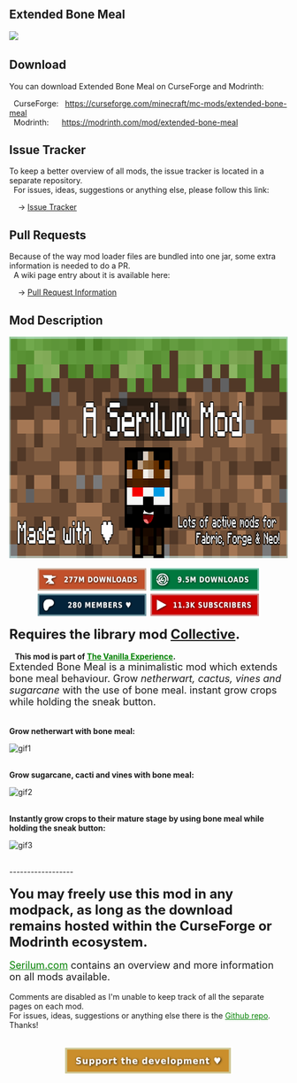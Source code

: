 <h2>Extended Bone Meal</h2>

<p><a href="https://github.com/Serilum/Extended-Bone-Meal"><img src="https://serilum.com/assets/data/logo/extended-bone-meal.png"></a></p><h2>Download</h2>

<p>You can download Extended Bone Meal on CurseForge and Modrinth:</p><p>&nbsp;&nbsp;CurseForge: &nbsp;&nbsp;<a href="https://curseforge.com/minecraft/mc-mods/extended-bone-meal">https://curseforge.com/minecraft/mc-mods/extended-bone-meal</a><br>&nbsp;&nbsp;Modrinth: &nbsp;&nbsp;&nbsp;&nbsp;&nbsp;<a href="https://modrinth.com/mod/extended-bone-meal">https://modrinth.com/mod/extended-bone-meal</a></p>

<h2>Issue Tracker</h2>

<p>To keep a better overview of all mods, the issue tracker is located in a separate repository.<br>&nbsp;&nbsp;For issues, ideas, suggestions or anything else, please follow this link:</p>

<p>&nbsp;&nbsp;&nbsp;&nbsp;-> <a href="https://serilum.com/url/issue-tracker">Issue Tracker</a></p>

<h2>Pull Requests</h2>

<p>Because of the way mod loader files are bundled into one jar, some extra information is needed to do a PR.<br>&nbsp;&nbsp;A wiki page entry about it is available here:</p>

<p>&nbsp;&nbsp;&nbsp;&nbsp;-> <a href="https://serilum.com/url/pull-requests">Pull Request Information</a></p>

<h2>Mod Description</h2>

<p style="text-align:center"><a href="https://serilum.com/" rel="nofollow"><img src="https://github.com/Serilum/.cdn/raw/main/description/header/header.png" alt="" width="838" height="400"></a></p>

<p style="text-align:center"><a href="https://curseforge.com/members/serilum/projects" rel="nofollow"><img src="https://raw.githubusercontent.com/Serilum/.data-workflow/main/badges/svg/curseforge.svg" width="200"></a> <a href="https://modrinth.com/user/Serilum" rel="nofollow"><img src="https://raw.githubusercontent.com/Serilum/.data-workflow/main/badges/svg/modrinth.svg" width="200"></a> <a href="https://patreon.com/serilum" rel="nofollow"><img src="https://raw.githubusercontent.com/Serilum/.data-workflow/main/badges/svg/patreon.svg" width="200"></a> <a href="https://youtube.com/@serilum" rel="nofollow"><img src="https://raw.githubusercontent.com/Serilum/.data-workflow/main/badges/svg/youtube.svg" width="200"></a></p>

<p><strong><span style="font-size:24px">Requires the library mod&nbsp;<a style="font-size:24px" href="https://curseforge.com/minecraft/mc-mods/collective" rel="nofollow">Collective</a>.</span></strong><strong>&nbsp;<br><br> &nbsp; &nbsp;This mod is part of <span style="color:#008000"><a style="color:#008000" href="https://curseforge.com/minecraft/modpacks/the-vanilla-experience" rel="nofollow">The Vanilla Experience</a></span>.</strong><br><span style="font-size:18px">Extended Bone Meal is a minimalistic mod which extends bone meal behaviour. Grow <em>netherwart, cactus, vines and sugarcane</em> with the use of bone meal. instant grow crops while holding the sneak button.</span><br><br><br><strong>Grow netherwart with bone meal:<br></strong></p>

<div class="spoiler">

<p><picture><img src="https://github.com/Serilum/.cdn/raw/main/projects/extended-bone-meal/a.gif" alt="gif1" width="844" height="474"></picture></p>

</div>

<p>&nbsp;<br><strong>Grow sugarcane, cacti and vines with bone meal:<br></strong></p>

<div class="spoiler">

<p><picture><img src="https://github.com/Serilum/.cdn/raw/main/projects/extended-bone-meal/b.gif" alt="gif2" width="848" height="476"></picture></p>

</div>

<p>&nbsp;<br><strong>Instantly grow crops to their mature stage by using bone meal while holding the sneak button:<br></strong></p>

<div class="spoiler">

<p><picture><img src="https://github.com/Serilum/.cdn/raw/main/projects/extended-bone-meal/c.gif" alt="gif3" width="846" height="470"></picture></p>

</div>

<p><br>------------------<br><br><span style="font-size:24px"><strong>You may freely use this mod in any modpack, as long as the download remains hosted within the CurseForge or Modrinth ecosystem.</strong></span><br><br><span style="font-size:18px"><a style="font-size:18px;color:#008000" href="https://serilum.com/" rel="nofollow">Serilum.com</a> contains an overview and more information on all mods available.</span><br><br><span style="font-size:14px">Comments are disabled as I'm unable to keep track of all the separate pages on each mod.</span><span style="font-size:14px"><br>For issues, ideas, suggestions or anything else there is the&nbsp;<a style="font-size:14px;color:#008000" href="https://github.com/Serilum/.issue-tracker" rel="nofollow">Github repo</a>. Thanks!</span><span style="font-size:6px"><br><br></span></p>

<p style="text-align:center"><a href="https://serilum.com/donate" rel="nofollow"><img src="https://github.com/Serilum/.cdn/raw/main/description/projects/support.svg" alt="" width="306" height="50"></a></p>